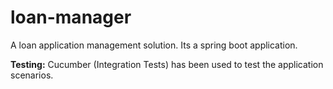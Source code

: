 # loan-manager
A loan application management solution. Its a spring boot application.

**Testing:**
Cucumber (Integration Tests) has been used to test the application scenarios.


